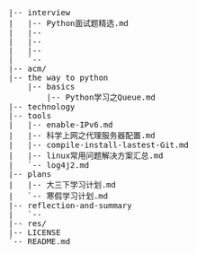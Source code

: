<pre>
|-- interview
|   |-- Python面试题精选.md
|   |-- 
|   |-- 
|   |-- 
|   `-- 
|-- acm/
|-- the way to python
    |-- basics
        |-- Python学习之Queue.md
|-- technology
|-- tools
|   |-- enable-IPv6.md
|   |-- 科学上网之代理服务器配置.md
|   |-- compile-install-lastest-Git.md
|   |-- linux常用问题解决方案汇总.md
|   `-- log4j2.md
|-- plans
|   |-- 大三下学习计划.md
|   `-- 寒假学习计划.md
|-- reflection-and-summary
|   `-- 
|-- res/
|-- LICENSE
`-- README.md
</pre>